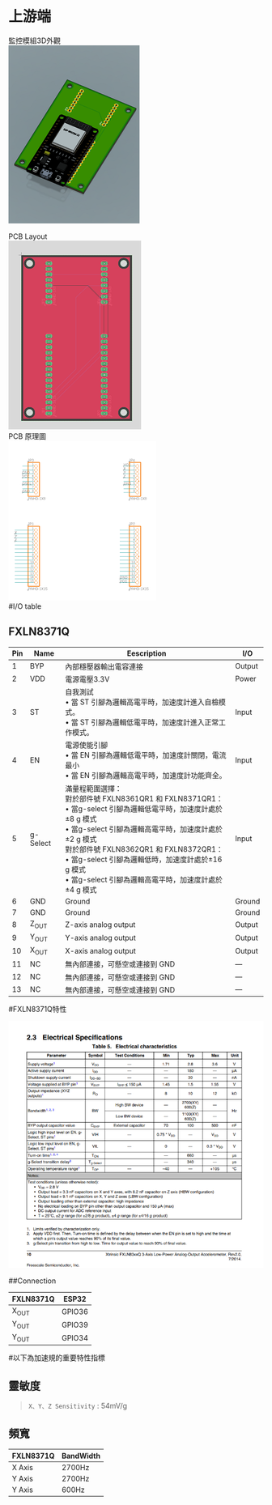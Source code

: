 # 上游端    
監控模組3D外觀   
![123](README_img_file/PCB3D.png)  

PCB Layout  
![img.png](README_img_file/PCB_Layout.png)  
PCB 原理圖  
![img.png](README_img_file/PCB原理圖.png)  
#I/O table  
## FXLN8371Q
|  Pin   | Name  | Eescription  | I/O  |
|  ----  | ----  | ----  | ----  |
| 1  | BYP | 內部穩壓器輸出電容連接 |Output |
| 2  | VDD | 電源電壓3.3V |Power |
| 3  | ST | 自我測試<br> • 當 ST 引腳為邏輯高電平時，加速度計進入自檢模式。 <br> • 當 ST 引腳為邏輯低電平時，加速度計進入正常工作模式。 |Input |
| 4  | EN | 電源使能引腳<br>• 當 EN 引腳為邏輯低電平時，加速度計關閉，電流最小<br>• 當 EN 引腳為邏輯高電平時，加速度計功能齊全。 |Input |
| 5  | g-Select | 滿量程範圍選擇： <br>對於部件號 FXLN8361QR1 和 FXLN8371QR1： <br>• 當g-select 引腳為邏輯低電平時，加速度計處於±8 g 模式 <br>• 當g-select 引腳為邏輯高電平時，加速度計處於±2 g 模式<br>對於部件號 FXLN8362QR1 和 FXLN8372QR1：<br>• 當g-select 引腳為邏輯低時，加速度計處於±16 g 模式<br>• 當g-select 引腳為邏輯高電平時，加速度計處於±4 g 模式 |Input |
| 6  | GND | Ground |Ground |
| 7  | GND | Ground |Ground |
| 8  | Z<sub>OUT | Z-axis analog output |Output |
| 9  | Y<sub>OUT | Y-axis analog output |Output |
| 10  | X<sub>OUT | X-axis analog output |Output |
| 11  | NC | 無內部連接，可懸空或連接到 GND |— |
| 12  | NC | 無內部連接，可懸空或連接到 GND |— |
| 13  | NC | 無內部連接，可懸空或連接到 GND |— |  

#FXLN8371Q特性  

![img.png](README_img_file/fxln8371qdatasheet.png)

##Connection  

|  FXLN8371Q   | ESP32  |
|  ----  | ----  | 
| X<sub>OUT  | GPIO36 |
| Y<sub>OUT  | GPIO39 |
| Y<sub>OUT  | GPIO34 |
#以下為加速規的重要特性指標
## 靈敏度
> ```X、Y、Z Sensitivity``` : 54mV/g
## 頻寬
|  FXLN8371Q   | BandWidth  |
|  ----  | ----  | 
| X Axis  | 2700Hz |
| Y Axis  | 2700Hz |
| Y Axis  |  600Hz |
